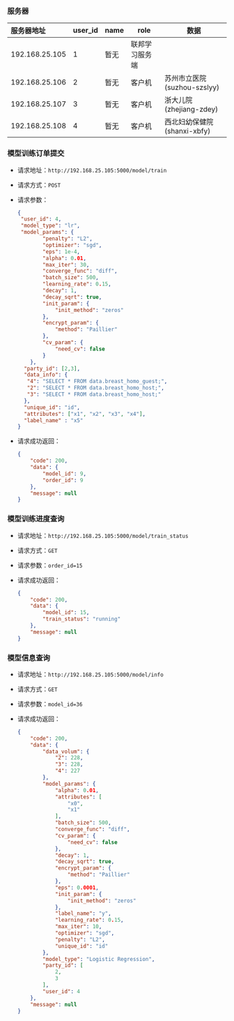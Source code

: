 ### 服务器

| 服务器地址     | user_id | name | role           | 数据                        |
| :------------- | ------- | ---- | -------------- | --------------------------- |
| 192.168.25.105 | 1       | 暂无 | 联邦学习服务端 |                             |
| 192.168.25.106 | 2       | 暂无 | 客户机         | 苏州市立医院(suzhou-szslyy) |
| 192.168.25.107 | 3       | 暂无 | 客户机         | 浙大儿院(zhejiang-zdey)     |
| 192.168.25.108 | 4       | 暂无 | 客户机         | 西北妇幼保健院(shanxi-xbfy) |



### 模型训练订单提交

- 请求地址：`http://192.168.25.105:5000/model/train`

- 请求方式：`POST`

- 请求参数：

  ```json
  {
   "user_id": 4, 
   "model_type": "lr",
   "model_params": {
          "penalty": "L2",
          "optimizer": "sgd",
          "eps": 1e-4,
          "alpha": 0.01,
          "max_iter": 30,
          "converge_func": "diff",
          "batch_size": 500,
          "learning_rate": 0.15,
          "decay": 1,
          "decay_sqrt": true,
          "init_param": {
              "init_method": "zeros"
          },
          "encrypt_param": {
              "method": "Paillier"
          },
          "cv_param": {
              "need_cv": false
          }
      },
    "party_id": [2,3],
    "data_info": {
     "4": "SELECT * FROM data.breast_homo_guest;",
     "2": "SELECT * FROM data.breast_homo_host;",
     "3": "SELECT * FROM data.breast_homo_host;"
    },
    "unique_id": "id",
    "attributes": ["x1", "x2", "x3", "x4"],
    "label_name" : "x5"
  }
  ```

- 请求成功返回：

  ```json
  {
      "code": 200,
      "data": {
          "model_id": 9,
          "order_id": 9
      },
      "message": null
  }
  ```

  

### 模型训练进度查询

- 请求地址：`http://192.168.25.105:5000/model/train_status`

- 请求方式：`GET`

- 请求参数：`order_id=15`

- 请求成功返回：

  ```json
  {
      "code": 200,
      "data": {
          "model_id": 15,
          "train_status": "running"
      },
      "message": null
  }
  ```
  

### 模型信息查询

- 请求地址：`http://192.168.25.105:5000/model/info`
- 请求方式：`GET`
- 请求参数：`model_id=36`

- 请求成功返回：

  ```json
  {
      "code": 200,
      "data": {
          "data_volum": {
              "2": 228,
              "3": 228,
              "4": 227
          },
          "model_params": {
              "alpha": 0.01,
              "attributes": [
                  "x0",
                  "x1"
              ],
              "batch_size": 500,
              "converge_func": "diff",
              "cv_param": {
                  "need_cv": false
              },
              "decay": 1,
              "decay_sqrt": true,
              "encrypt_param": {
                  "method": "Paillier"
              },
              "eps": 0.0001,
              "init_param": {
                  "init_method": "zeros"
              },
              "label_name": "y",
              "learning_rate": 0.15,
              "max_iter": 10,
              "optimizer": "sgd",
              "penalty": "L2",
              "unique_id": "id"
          },
          "model_type": "Logistic Regression",
          "party_id": [
              2,
              3
          ],
          "user_id": 4
      },
      "message": null
  }
  ```

  